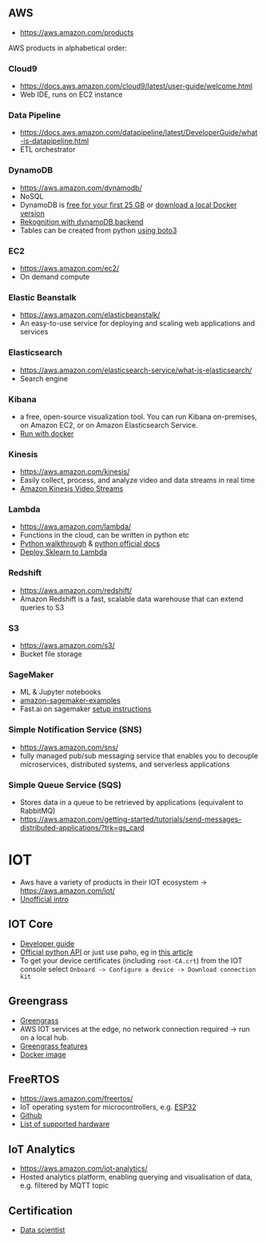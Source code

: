 ## AWS
* https://aws.amazon.com/products

AWS products in alphabetical order:

### Cloud9
* https://docs.aws.amazon.com/cloud9/latest/user-guide/welcome.html
* Web IDE, runs on EC2 instance

### Data Pipeline
* https://docs.aws.amazon.com/datapipeline/latest/DeveloperGuide/what-is-datapipeline.html
* ETL orchestrator

### DynamoDB
* https://aws.amazon.com/dynamodb/
* NoSQL
* DynamoDB is [free for your first 25 GB](https://aws.amazon.com/free/) or [download a local Docker version](https://hub.docker.com/r/amazon/dynamodb-local)
* [Rekognition with dynamoDB backend](https://read.acloud.guru/building-an-imgur-clone-part-2-image-rekognition-and-a-dynamodb-backend-abc9af300123)
* Tables can be created from python [using boto3](https://boto3.amazonaws.com/v1/documentation/api/latest/guide/dynamodb.html)

### EC2
* https://aws.amazon.com/ec2/
* On demand compute

### Elastic Beanstalk
* https://aws.amazon.com/elasticbeanstalk/
* An easy-to-use service for deploying and scaling web applications and services 

### Elasticsearch
* https://aws.amazon.com/elasticsearch-service/what-is-elasticsearch/
* Search engine

### Kibana
* a free, open-source visualization tool. You can run Kibana on-premises, on Amazon EC2, or on Amazon Elasticsearch Service.
* [Run with docker](https://opendistro.github.io/for-elasticsearch-docs/docs/kibana/#run-kibana-using-docker)

### Kinesis
* https://aws.amazon.com/kinesis/
* Easily collect, process, and analyze video and data streams in real time
* [Amazon Kinesis Video Streams](https://aws.amazon.com/kinesis/video-streams/)

### Lambda
* https://aws.amazon.com/lambda/
* Functions in the cloud, can be written in python etc
* [Python walkthrough](https://www.fullstackpython.com/blog/aws-lambda-python-3-6.html) & [python official docs](https://docs.aws.amazon.com/lambda/latest/dg/lambda-python-how-to-create-deployment-package.html)
* [Deploy Sklearn to Lambda](https://github.com/ryansb/sklearn-build-lambda)

### Redshift
* https://aws.amazon.com/redshift/
* Amazon Redshift is a fast, scalable data warehouse that can extend queries to S3

### S3
* https://aws.amazon.com/s3/
* Bucket file storage

### SageMaker
* ML & Jupyter notebooks
* [amazon-sagemaker-examples](https://github.com/awslabs/amazon-sagemaker-examples)
* Fast.ai on sagemaker [setup instructions](https://course.fast.ai/start_sagemaker.html)

### Simple Notification Service (SNS)
* https://aws.amazon.com/sns/
* fully managed pub/sub messaging service that enables you to decouple microservices, distributed systems, and serverless applications

### Simple Queue Service (SQS)
* Stores data in a queue to be retrieved by applications (equivalent to RabbitMQ)
* https://aws.amazon.com/getting-started/tutorials/send-messages-distributed-applications/?trk=gs_card


# IOT 
* Aws have a variety of products in their IOT ecosystem -> https://aws.amazon.com/iot/
* [Unofficial intro](https://dev.to/frosnerd/sensor-data-processing-on-aws-using-iot-core-kinesis-and-elasticache-26j1)

## IOT Core 
* [Developer guide](https://docs.aws.amazon.com/iot/latest/developerguide/what-is-aws-iot.html)
* [Official python API](https://github.com/aws/aws-iot-device-sdk-python) or just use paho, eg in [this article](https://www.hackster.io/mariocannistra/python-and-paho-for-mqtt-with-aws-iot-921e41)
* To get your device certificates (including `root-CA.crt`) from the IOT console select `Onboard -> Configure a device -> Download connection kit`

## Greengrass
* [Greengrass](https://aws.amazon.com/greengrass/)
* AWS IOT services at the edge, no network connection required -> run on a local hub. 
* [Greengrass features](https://aws.amazon.com/greengrass/features/)
* [Docker image](https://hub.docker.com/r/amazon/aws-iot-greengrass)

## FreeRTOS
* https://aws.amazon.com/freertos/
* IoT operating system for microcontrollers, e.g. [ESP32](https://devices.amazonaws.com/detail/a3G0L00000AANtjUAH/ESP32-DevKitC)
* [Github](https://github.com/aws/amazon-freertos)
* [List of supported hardware](https://devices.amazonaws.com/search?page=1&sv=freertos)

## IoT Analytics
* https://aws.amazon.com/iot-analytics/
* Hosted analytics platform, enabling querying and visualisation of data, e.g. filtered by MQTT topic

## Certification
* [Data scientist](https://aws.amazon.com/training/learning-paths/machine-learning/data-scientist/)
